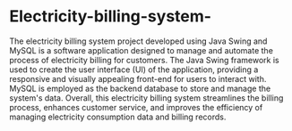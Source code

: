 # Electricity-billing-system-
The electricity billing system project developed using Java Swing and MySQL is a software application designed to manage and automate the process of electricity billing for customers.
The Java Swing framework is used to create the user interface (UI) of the application, providing a responsive and visually appealing front-end for users to interact with. MySQL is employed as the backend database to store and manage the system's data.
Overall, this electricity billing system streamlines the billing process, enhances customer service, and improves the efficiency of managing electricity consumption data and billing records.






